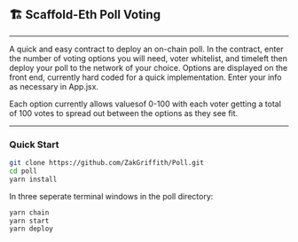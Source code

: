 ## 🏗 Scaffold-Eth Poll Voting

---

A quick and easy contract to deploy an on-chain poll.  In the contract, enter the number of voting options you will need, voter whitelist, and timeleft then deploy your poll to the network of your choice.
Options are displayed on the front end, currently hard coded for a quick implementation.  Enter your info as necessary in App.jsx.

Each option currently allows valuesof 0-100 with each voter getting a total of 100 votes to spread out between the options as they see fit.

---


### Quick Start

```bash
git clone https://github.com/ZakGriffith/Poll.git 
cd poll
yarn install
```

In three seperate terminal windows in the poll directory:

```bash
yarn chain
yarn start
yarn deploy
```

